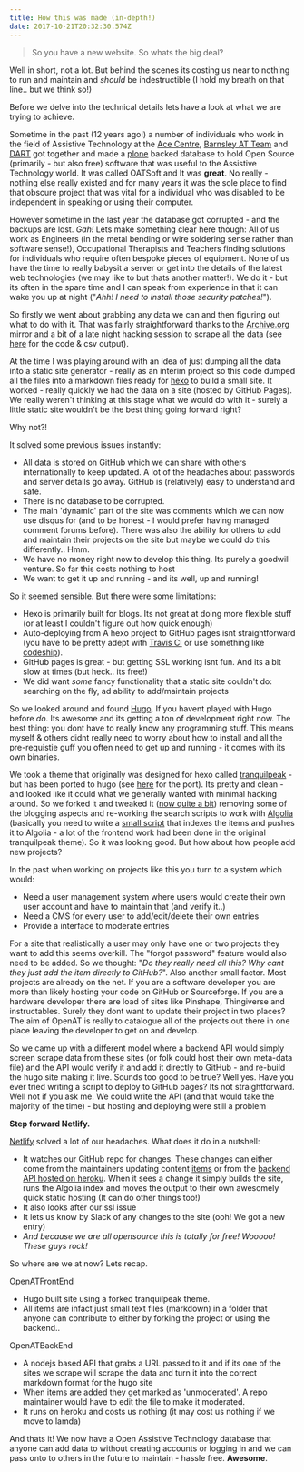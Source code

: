 ```yaml
---
title: How this was made (in-depth!)
date: 2017-10-21T20:32:30.574Z
---
```

> So you have a new website. So whats the big deal?

Well in short, not a lot. But behind the scenes its costing us near to nothing to run and maintain and _should_ be indestructible (I hold my breath on that line.. but we think so!)

Before we delve into the technical details lets have a look at what we are trying to achieve.

Sometime in the past (12 years ago!) a number of individuals who work in the field of Assistive Technology at the [Ace Centre](https://acecentre.org.uk), [Barnsley AT Team](https://barnsleyat.wordpress.com) and [DART](http://dart.se) got together and made a [plone](https://plone.org) backed database to hold Open Source (primarily - but also free) software that was useful to the Assistive Technology world. It was called OATSoft and It was **great**.  No really - nothing else really existed and for many years it was the sole place to find that obscure project that was vital for a individual who was disabled to be independent in speaking or using their computer. 

However sometime in the last year the database got corrupted - and the backups are lost. _Gah!_ Lets make something clear here though: All of us work as Engineers (in the metal bending or wire soldering sense rather than software sense!), Occupational Therapists and Teachers finding solutions for individuals who require often bespoke pieces of equipment. None of us have the time to really babysit a server or get into the details of the latest web technologies (we may like to but thats another matter!). We do it - but its often in the spare time and I can speak from experience in that it can wake you up at night ("_Ahh! I need to install those security patches!_"). 

So firstly we went about grabbing any data we can and then figuring out what to do with it. That was fairly straightforward thanks to the [Archive.org](https://web.archive.org/web/20110301000000*/oatsoft.org) mirror and a bit of a late night hacking session to scrape all the data (see [here](https://gist.github.com/willwade/d9d759d1911fb3f0d6ee7eade7f073f0) for the code & csv output). 

At the time I was playing around with an idea of just dumping all the data into a static site generator - really as an interim project so this code dumped all the files into a markdown files ready for [hexo](http://hexo.io) to build a small site. It worked - really quickly we had the data on a site (hosted by GitHub Pages). We really weren't thinking at this stage what we would do with it - surely a little static site wouldn't be the best thing going forward right?

Why not?!

It solved some previous issues instantly:

* All data is stored on GitHub which we can share with others internationally to keep updated. A lot of the headaches about passwords and server details go away. GitHub is (relatively) easy to understand and safe.
* There is no database to be corrupted.
* The main 'dynamic' part of the site was comments which we can now use disqus for (and to be honest - I would prefer having managed comment forums before). There was also the ability for others to add and maintain their projects on the site but maybe we could do this differently.. Hmm.
* We have no money right now to develop this thing. Its purely a goodwill venture. So far this costs nothing to host
* We want to get it up and running - and its well, up and running!

So it seemed sensible. But there were some limitations:

* Hexo is primarily built for blogs. Its not great at doing more flexible stuff (or at least I couldn't figure out how quick enough)
* Auto-deploying from A hexo project to GitHub pages isnt straightforward (you have to be pretty adept with [Travis CI](https://travis-ci.org) or use something like [codeship](http://codeship.com)). 
* GitHub pages is great - but getting SSL working isnt fun. And its a bit slow at times (but heck.. its free!)
* We did want _some_ fancy functionality that a static site couldn't do: searching on the fly, ad ability to add/maintain projects

So we looked around and found [Hugo](http://gohugo.io). If you havent played with Hugo before _do_. Its awesome and its getting a ton of development right now. The best thing: you dont have to really know any programming stuff. This means myself & others didnt really need to worry about how to install and all the pre-requistie guff you often need to get up and running - it comes with its own binaries. 

We took a theme that originally was designed for hexo called [tranquilpeak](https://github.com/LouisBarranqueiro/hexo-theme-tranquilpeak) - but has been ported to hugo  (see [here](https://github.com/kakawait/hugo-tranquilpeak-theme) for the port). Its pretty and clean - and looked like it could what we generally wanted with minimal hacking around. So we forked it and tweaked it ([now quite a bit](https://github.com/openassistive/hugo-tranquilpeak-theme)) removing some of the blogging aspects and re-working the search scripts to work with [Algolia](http://algolia.com) (basically you need to write a [small script](https://github.com/openassistive/OpenATFrontEnd/blob/master/scripts/algolia_index_items.js) that indexes the items and pushes it to Algolia - a lot of the frontend work had been done in the original tranquilpeak theme). So it was looking good. But how about how people add new projects?

In the past when working on projects like this you turn to a system which would:

* Need a user management system where users would create their own user account and have to maintain that (and verify it..)
* Need a CMS for every user to add/edit/delete their own entries
* Provide a interface to moderate entries

For a site that realistically a user may only have one or two projects they want to add this seems overkill. The "forgot password" feature would also need to be added. So we thought: "_Do they really need all this? Why cant they just add the item directly to GitHub?_".  Also another small factor. Most projects are already on the net. If you are a software developer you are more than likely hosting your code on GitHub or Sourceforge. If you are a hardware developer there are load of sites like Pinshape, Thingiverse and instructables. Surely they dont want to update their project in two places? The aim of OpenAT is really to catalogue all of the projects out there in one place leaving the developer to get on and develop. 

So we came up with a different model where a backend API would simply screen scrape data from these sites (or folk could host their own meta-data file) and the API would verify it and add it directly to GitHub - and re-build the hugo site making it live. Sounds too good to be true? Well yes. Have you ever tried writing a script to deploy to GitHub pages? Its not straightforward. Well not if you ask me. We could write the API (and that would take the majority of the time) - but hosting and deploying were still a problem

  **Step forward Netlify.**

[Netlify](https://www.netlify.com) solved a lot of our headaches. What does it do in a nutshell:

* It watches our GitHub repo for changes. These changes can either come from the maintainers updating content [items](https://github.com/openassistive/OpenATFrontEnd/tree/master/content/item) or from the [backend API hosted on heroku](http://api.openassistive.org/docs/v1/). When it sees a change it simply builds the site, runs the Algolia index and moves the output to their own awesomely quick static hosting (It can do other things too!)
* It also looks after our ssl issue
* It lets us know by Slack of any changes to the site (ooh! We got a new entry)
* _And because we are all opensource this is totally for free! Wooooo! These guys rock!_

So where are we at now? Lets recap.

OpenATFrontEnd

* Hugo built site using a forked tranquilpeak theme. 
* All items are infact just small text files (markdown) in a folder that anyone can contribute to either by forking the project or using the backend..

OpenATBackEnd

* A nodejs based API that grabs a URL passed to it and if its one of the sites we scrape will scrape the data and turn it into the correct markdown format for the hugo site
* When items are added they get marked as 'unmoderated'. A repo maintainer would have to edit the file to make it moderated. 
* It runs on heroku and costs us nothing (it may cost us nothing if we move to lamda)

And thats it! We now have a Open Assistive Technology database that anyone can add data to without creating accounts or logging in and we can pass onto to others in the future to maintain - hassle free. **Awesome**.
